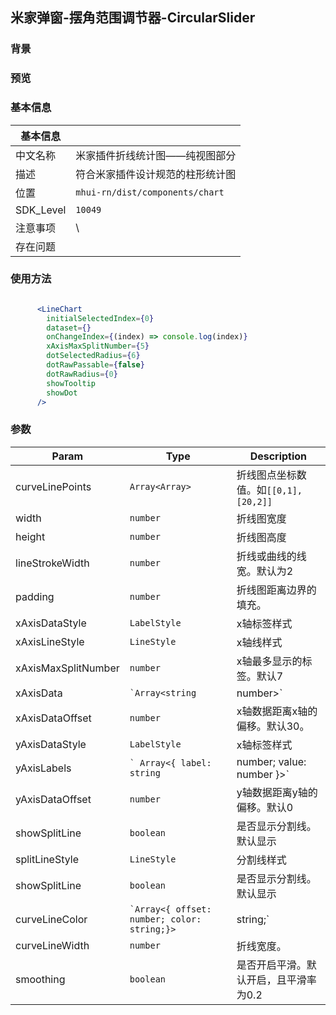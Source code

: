## 米家弹窗-摆角范围调节器-CircularSlider

### 背景
### 预览


### 基本信息

| 基本信息  |                                  |
| --------- | -------------------------------- |
| 中文名称  | 米家插件折线统计图——纯视图部分               |
| 描述      | 符合米家插件设计规范的柱形统计图 |
| 位置      | `mhui-rn/dist/components/chart`      |
| SDK_Level | `10049`                          |
| 注意事项  | \                                |
| 存在问题  |        |

### 使用方法
```jsx

      <LineChart
        initialSelectedIndex={0}
        dataset={}
        onChangeIndex={(index) => console.log(index)}
        xAxisMaxSplitNumber={5}
        dotSelectedRadius={6}
        dotRawPassable={false}
        dotRawRadius={0}
        showTooltip
        showDot
      />

```
### 参数
| Param      | Type                                    | Description                                                                                                   |
| ---------- | --------------------------------------- | ------------------------------------------------------------------------------------------------------------- |
| curveLinePoints   | <code>Array<Array<number>></code> | 折线图点坐标数值。如`[[0,1],[20,2]]`  |
| width | <code>number</code>             |  折线图宽度 |
| height | <code>number</code>                 | 折线图高度 |
| lineStrokeWidth   | <code>number</code>            | 折线或曲线的线宽。默认为2                       |
| padding    | <code>number</code>                   | 折线图距离边界的填充。   |
| xAxisDataStyle | <code>LabelStyle</code> | x轴标签样式     |
| xAxisLineStyle | <code>LineStyle</code> | x轴线样式     |
| xAxisMaxSplitNumber | <code>number</code> | x轴最多显示的标签。默认7     |
| xAxisData | <code>`Array<string | number>`</code> |  x轴标签 |
| xAxisDataOffset | <code>number</code> | x轴数据距离x轴的偏移。默认30。     |
| yAxisDataStyle | <code>LabelStyle</code> | x轴标签样式     |
| yAxisLabels | <code>` Array<{ label: string | number; value: number }>`</code> | x轴最多显示的标签。默认7     |
| yAxisDataOffset | <code>number</code> | y轴数据距离y轴的偏移。默认0  |
| showSplitLine | <code>boolean</code> |是否显示分割线。默认显示     |
| splitLineStyle | <code>LineStyle</code> | 分割线样式  |
| showSplitLine | <code>boolean</code> |是否显示分割线。默认显示     |
| curveLineColor | <code>`Array<{ offset: number; color: string;}> | string;`</code> | 折线颜色。默认为 'red'  |
| curveLineWidth | <code>number</code> | 折线宽度。 |
| smoothing | <code>boolean</code> | 是否开启平滑。默认开启，且平滑率为0.2   |


